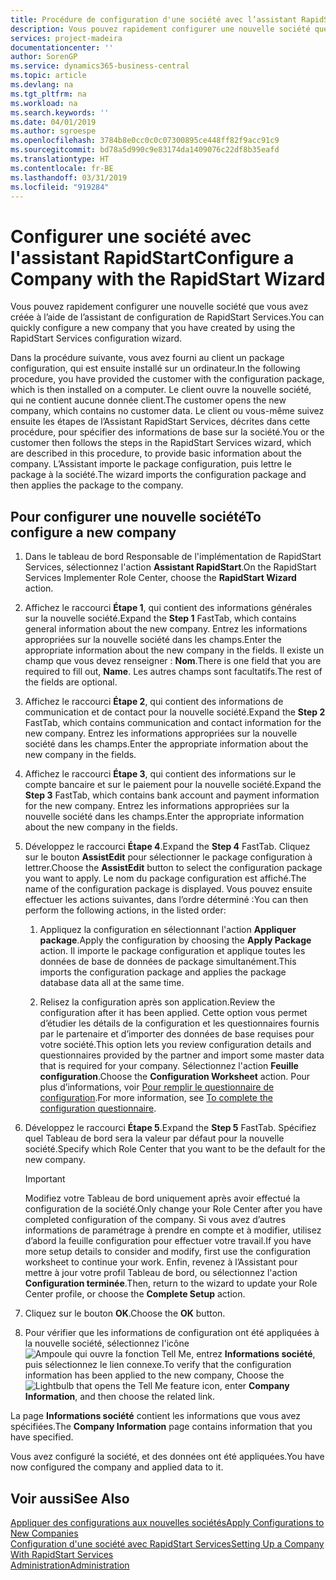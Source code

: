 ```yaml
---
title: Procédure de configuration d'une société avec l’assistant RapidStart | Microsoft Docs
description: Vous pouvez rapidement configurer une nouvelle société que vous avez créée à l’aide de l’assistant de configuration de RapidStart Services.
services: project-madeira
documentationcenter: ''
author: SorenGP
ms.service: dynamics365-business-central
ms.topic: article
ms.devlang: na
ms.tgt_pltfrm: na
ms.workload: na
ms.search.keywords: ''
ms.date: 04/01/2019
ms.author: sgroespe
ms.openlocfilehash: 3784b8e0cc0c0c07300895ce448ff82f9acc91c9
ms.sourcegitcommit: bd78a5d990c9e83174da1409076c22df8b35eafd
ms.translationtype: HT
ms.contentlocale: fr-BE
ms.lasthandoff: 03/31/2019
ms.locfileid: "919284"
---
```

# <a name="configure-a-company-with-the-rapidstart-wizard"></a><span data-ttu-id="a5a5a-103">Configurer une société avec l'assistant RapidStart</span><span class="sxs-lookup"><span data-stu-id="a5a5a-103">Configure a Company with the RapidStart Wizard</span></span>
<span data-ttu-id="a5a5a-104">Vous pouvez rapidement configurer une nouvelle société que vous avez créée à l’aide de l’assistant de configuration de RapidStart Services.</span><span class="sxs-lookup"><span data-stu-id="a5a5a-104">You can quickly configure a new company that you have created by using the RapidStart Services configuration wizard.</span></span>

<span data-ttu-id="a5a5a-105">Dans la procédure suivante, vous avez fourni au client un package configuration, qui est ensuite installé sur un ordinateur.</span><span class="sxs-lookup"><span data-stu-id="a5a5a-105">In the following procedure, you have provided the customer with the configuration package, which is then installed on a computer.</span></span> <span data-ttu-id="a5a5a-106">Le client ouvre la nouvelle société, qui ne contient aucune donnée client.</span><span class="sxs-lookup"><span data-stu-id="a5a5a-106">The customer opens the new company, which contains no customer data.</span></span> <span data-ttu-id="a5a5a-107">Le client ou vous-même suivez ensuite les étapes de l’Assistant RapidStart Services, décrites dans cette procédure, pour spécifier des informations de base sur la société.</span><span class="sxs-lookup"><span data-stu-id="a5a5a-107">You or the customer then follows the steps in the RapidStart Services wizard, which are described in this procedure, to provide basic information about the company.</span></span> <span data-ttu-id="a5a5a-108">L’Assistant importe le package configuration, puis lettre le package à la société.</span><span class="sxs-lookup"><span data-stu-id="a5a5a-108">The wizard imports the configuration package and then applies the package to the company.</span></span>  

## <a name="to-configure-a-new-company"></a><span data-ttu-id="a5a5a-109">Pour configurer une nouvelle société</span><span class="sxs-lookup"><span data-stu-id="a5a5a-109">To configure a new company</span></span>  
1. <span data-ttu-id="a5a5a-110">Dans le tableau de bord Responsable de l'implémentation de RapidStart Services, sélectionnez l'action **Assistant RapidStart**.</span><span class="sxs-lookup"><span data-stu-id="a5a5a-110">On the RapidStart Services Implementer Role Center, choose the **RapidStart Wizard** action.</span></span>  
2. <span data-ttu-id="a5a5a-111">Affichez le raccourci **Étape 1**, qui contient des informations générales sur la nouvelle société.</span><span class="sxs-lookup"><span data-stu-id="a5a5a-111">Expand the **Step 1** FastTab, which contains general information about the new company.</span></span> <span data-ttu-id="a5a5a-112">Entrez les informations appropriées sur la nouvelle société dans les champs.</span><span class="sxs-lookup"><span data-stu-id="a5a5a-112">Enter the appropriate information about the new company in the fields.</span></span> <span data-ttu-id="a5a5a-113">Il existe un champ que vous devez renseigner : **Nom**.</span><span class="sxs-lookup"><span data-stu-id="a5a5a-113">There is one field that you are required to fill out, **Name**.</span></span> <span data-ttu-id="a5a5a-114">Les autres champs sont facultatifs.</span><span class="sxs-lookup"><span data-stu-id="a5a5a-114">The rest of the fields are optional.</span></span>  
3. <span data-ttu-id="a5a5a-115">Affichez le raccourci **Étape 2**, qui contient des informations de communication et de contact pour la nouvelle société.</span><span class="sxs-lookup"><span data-stu-id="a5a5a-115">Expand the **Step 2** FastTab, which contains communication and contact information for the new company.</span></span> <span data-ttu-id="a5a5a-116">Entrez les informations appropriées sur la nouvelle société dans les champs.</span><span class="sxs-lookup"><span data-stu-id="a5a5a-116">Enter the appropriate information about the new company in the fields.</span></span>
4. <span data-ttu-id="a5a5a-117">Affichez le raccourci **Étape 3**, qui contient des informations sur le compte bancaire et sur le paiement pour la nouvelle société.</span><span class="sxs-lookup"><span data-stu-id="a5a5a-117">Expand the **Step 3** FastTab, which contains bank account and payment information for the new company.</span></span> <span data-ttu-id="a5a5a-118">Entrez les informations appropriées sur la nouvelle société dans les champs.</span><span class="sxs-lookup"><span data-stu-id="a5a5a-118">Enter the appropriate information about the new company in the fields.</span></span>  
5. <span data-ttu-id="a5a5a-119">Développez le raccourci **Étape 4**.</span><span class="sxs-lookup"><span data-stu-id="a5a5a-119">Expand the **Step 4** FastTab.</span></span> <span data-ttu-id="a5a5a-120">Cliquez sur le bouton **AssistEdit** pour sélectionner le package configuration à lettrer.</span><span class="sxs-lookup"><span data-stu-id="a5a5a-120">Choose the **AssistEdit** button to select the configuration package you want to apply.</span></span> <span data-ttu-id="a5a5a-121">Le nom du package configuration est affiché.</span><span class="sxs-lookup"><span data-stu-id="a5a5a-121">The name of the configuration package is displayed.</span></span> <span data-ttu-id="a5a5a-122">Vous pouvez ensuite effectuer les actions suivantes, dans l’ordre déterminé :</span><span class="sxs-lookup"><span data-stu-id="a5a5a-122">You can then perform the following actions, in the listed order:</span></span>  

    1. <span data-ttu-id="a5a5a-123">Appliquez la configuration en sélectionnant l'action **Appliquer package**.</span><span class="sxs-lookup"><span data-stu-id="a5a5a-123">Apply the configuration by choosing the **Apply Package** action.</span></span> <span data-ttu-id="a5a5a-124">Il importe le package configuration et applique toutes les données de base de données de package simultanément.</span><span class="sxs-lookup"><span data-stu-id="a5a5a-124">This imports the configuration package and applies the package database data all at the same time.</span></span>  

    2. <span data-ttu-id="a5a5a-125">Relisez la configuration après son application.</span><span class="sxs-lookup"><span data-stu-id="a5a5a-125">Review the configuration after it has been applied.</span></span> <span data-ttu-id="a5a5a-126">Cette option vous permet d’étudier les détails de la configuration et les questionnaires fournis par le partenaire et d’importer des données de base requises pour votre société.</span><span class="sxs-lookup"><span data-stu-id="a5a5a-126">This option lets you review configuration details and questionnaires provided by the partner and import some master data that is required for your company.</span></span> <span data-ttu-id="a5a5a-127">Sélectionnez l'action **Feuille configuration**.</span><span class="sxs-lookup"><span data-stu-id="a5a5a-127">Choose the **Configuration Worksheet** action.</span></span> <span data-ttu-id="a5a5a-128">Pour plus d’informations, voir [Pour remplir le questionnaire de configuration](admin-gather-customer-setup-values.md#to-complete-the-configuration-questionnaire).</span><span class="sxs-lookup"><span data-stu-id="a5a5a-128">For more information, see [To complete the configuration questionnaire](admin-gather-customer-setup-values.md#to-complete-the-configuration-questionnaire).</span></span>  

6. <span data-ttu-id="a5a5a-129">Développez le raccourci **Étape 5**.</span><span class="sxs-lookup"><span data-stu-id="a5a5a-129">Expand the **Step 5** FastTab.</span></span> <span data-ttu-id="a5a5a-130">Spécifiez quel Tableau de bord sera la valeur par défaut pour la nouvelle société.</span><span class="sxs-lookup"><span data-stu-id="a5a5a-130">Specify which Role Center that you want to be the default for the new company.</span></span>  

    > [!IMPORTANT]  
    >  <span data-ttu-id="a5a5a-131">Modifiez votre Tableau de bord uniquement après avoir effectué la configuration de la société.</span><span class="sxs-lookup"><span data-stu-id="a5a5a-131">Only change your Role Center after you have completed configuration of the company.</span></span> <span data-ttu-id="a5a5a-132">Si vous avez d’autres informations de paramétrage à prendre en compte et à modifier, utilisez d’abord la feuille configuration pour effectuer votre travail.</span><span class="sxs-lookup"><span data-stu-id="a5a5a-132">If you have more setup details to consider and modify, first use the configuration worksheet to continue your work.</span></span> <span data-ttu-id="a5a5a-133">Enfin, revenez à l’Assistant pour mettre à jour votre profil Tableau de bord, ou sélectionnez l'action **Configuration terminée**.</span><span class="sxs-lookup"><span data-stu-id="a5a5a-133">Then, return to the wizard to update your Role Center profile, or choose the **Complete Setup** action.</span></span>

7. <span data-ttu-id="a5a5a-134">Cliquez sur le bouton **OK**.</span><span class="sxs-lookup"><span data-stu-id="a5a5a-134">Choose the **OK** button.</span></span>  
8. <span data-ttu-id="a5a5a-135">Pour vérifier que les informations de configuration ont été appliquées à la nouvelle société, sélectionnez l'icône ![Ampoule qui ouvre la fonction Tell Me](media/ui-search/search_small.png "Dites-moi ce que vous voulez faire"), entrez **Informations société**, puis sélectionnez le lien connexe.</span><span class="sxs-lookup"><span data-stu-id="a5a5a-135">To verify that the configuration information has been applied to the new company, Choose the ![Lightbulb that opens the Tell Me feature](media/ui-search/search_small.png "Tell me what you want to do") icon, enter **Company Information**, and then choose the related link.</span></span>

<span data-ttu-id="a5a5a-136">La page **Informations société** contient les informations que vous avez spécifiées.</span><span class="sxs-lookup"><span data-stu-id="a5a5a-136">The **Company Information** page contains information that you have specified.</span></span>   

<span data-ttu-id="a5a5a-137">Vous avez configuré la société, et des données ont été appliquées.</span><span class="sxs-lookup"><span data-stu-id="a5a5a-137">You have now configured the company and applied data to it.</span></span>  

## <a name="see-also"></a><span data-ttu-id="a5a5a-138">Voir aussi</span><span class="sxs-lookup"><span data-stu-id="a5a5a-138">See Also</span></span>  
[<span data-ttu-id="a5a5a-139">Appliquer des configurations aux nouvelles sociétés</span><span class="sxs-lookup"><span data-stu-id="a5a5a-139">Apply Configurations to New Companies</span></span>](admin-apply-configuration-to-new-companies.md)  
[<span data-ttu-id="a5a5a-140">Configuration d'une société avec RapidStart Services</span><span class="sxs-lookup"><span data-stu-id="a5a5a-140">Setting Up a Company With RapidStart Services</span></span>](admin-set-up-a-company-with-rapidstart.md)  
[<span data-ttu-id="a5a5a-141">Administration</span><span class="sxs-lookup"><span data-stu-id="a5a5a-141">Administration</span></span>](admin-setup-and-administration.md)

